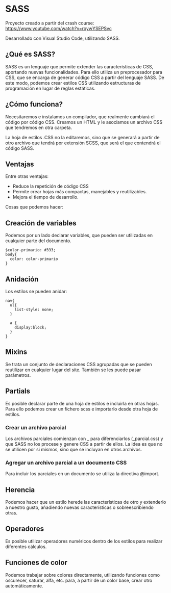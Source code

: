 # SASS
Proyecto creado a partir del crash course: https://www.youtube.com/watch?v=roywYSEPSvc

Desarrollado con Visual Studio Code, utilizando SASS.

## ¿Qué es SASS? 

SASS es un lenguaje que permite extender las características de CSS, aportando nuevas funcionalidades.
Para ello utiliza un preprocesador para CSS, que se encarga de generar código CSS a partir del lenguaje SASS.
De este modo, podemos crear estilos CSS utilizando estructuras de programación en lugar de reglas estáticas.

## ¿Cómo funciona?

Necesitaremos e instalamos un compilador, que realmente cambiará el código por código CSS. 
Creamos un HTML y le asociamos un archivo CSS que tendremos en otra carpeta.

La hoja de estilos .CSS no la editaremos, sino que se generará a partir de otro archivo que tendrá por extensión SCSS,
que será el que contendrá el código SASS.

## Ventajas ## 

Entre otras ventajas:
* Reduce la repetición de código CSS
* Permite crear hojas más compactas, manejables y reutilizables.
* Mejora el tiempo de desarrollo.

Cosas que podemos hacer:

## Creación de variables ## 

Podemos por un lado declarar variables, que pueden ser utilizadas en cualquier parte del documento.
```
$color-primario: #333;
body{
  color: color-primario
}
```

##  Anidación ## 
Los estilos se pueden anidar:
```
nav{
  ul{
    list-style: none;
  }
  
  a {
    display:block;
  }
}
```
## Mixins ## 

Se trata un conjunto de declaraciones CSS agrupadas que se pueden reutilizar en cualquier lugar del site.
También se les puede pasar parámetros.

## Partials ##

Es posible declarar parte de una hoja de estilos e incluirla en otras hojas.
Para ello podemos crear un fichero scss e importarlo desde otra hoja de estilos.

### Crear un archivo parcial ###

Los archivos parciales comienzan con _ para diferenciarlos (_parcial.css) y que SASS no los procese y genere CSS a partir de ellos. La idea es que no se utilicen por si mismos, sino que se incluyan en otros archivos.

### Agregar un archivo parcial a un documento CSS ###

Para incluir los parciales en un documento se utiliza la directiva @import.

## Herencia ##

Podemos hacer que un estilo herede las características de otro y extenderlo a nuestro gusto,
añadiendo nuevas características o sobreescribiendo otras.

## Operadores ##

Es posible utilizar operadores numéricos dentro de los estilos para realizar diferentes cálculos.

##  Funciones de color ## 

Podemos trabajar sobre colores directamente, utilizando funciones como oscurecer, saturar, alfa, etc.
para, a partir de un color base, crear otro automáticamente.







